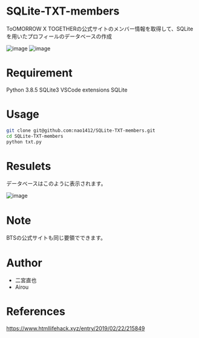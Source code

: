 # SQLite-TXT-members
 
ToOMORROW X TOGETHERの公式サイトのメンバー情報を取得して、SQLiteを用いたプロフィールのデータベースの作成
 
![image](https://user-images.githubusercontent.com/64777602/121476144-4537e080-ca01-11eb-90ad-9613ddb2b0d9.png)
![image](https://user-images.githubusercontent.com/64777602/121476711-f6d71180-ca01-11eb-943c-7d9f05ddf681.png)

 
# Requirement
 
Python 3.8.5
SQLite3
VSCode extensions SQLite

# Usage 
```bash
git clone git@github.com:nao1412/SQLite-TXT-members.git
cd SQLite-TXT-members
python txt.py
```
# Resulets
データベースはこのように表示されます。

![image](https://user-images.githubusercontent.com/64777602/121476921-2f76eb00-ca02-11eb-875a-5fc76438ff6c.png)

# Note
 
BTSの公式サイトも同じ要領でできます。
 
# Author
 
* 二宮直也
* Airou

# References
https://www.htmllifehack.xyz/entry/2019/02/22/215849

